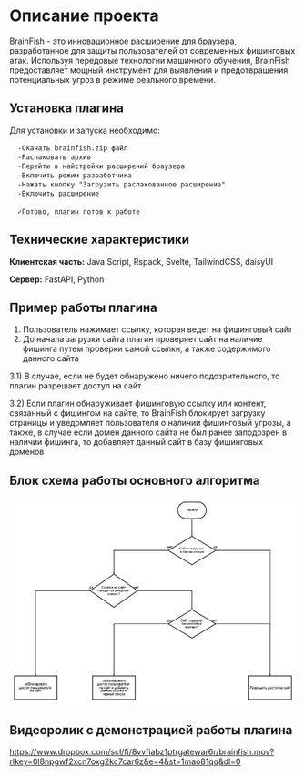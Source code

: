 
# Описание проекта

BrainFish - это инновационное расширение для браузера, разработанное для защиты пользователей от современных фишинговых атак. Используя передовые технологии машинного обучения, BrainFish предоставляет мощный инструмент для выявления и предотвращения потенциальных угроз в режиме реального времени.


## Установка плагина

Для установки и запуска необходимо:
```text
  -Скачать brainfish.zip файл
  -Распаковать архив
  -Перейти в найстройки расширений браузера
  -Включить режим разработчика
  -Нажать кнопку "Загрузить распакованное расширение"
  -Включить расширение

  ✓Готово, плагин готов к работе
```
    
## Технические характеристики

**Клиентская часть:** Java Script, Rspack, Svelte, TailwindCSS, daisyUI

**Сервер:** FastAPI, Python


## Пример работы плагина

1) Пользователь нажимает ссылку, которая ведет на фишинговый сайт
2) До начала загрузки сайта плагин проверяет сайт на наличие фишинга путем проверки самой ссылки, а также содержимого данного сайта

3.1) В случае, если не будет обнаружено ничего подозрительного, то плагин разрешает доступ на сайт

3.2) Если плагин обнаруживает фишинговую ссылку или контент, связанный с фишингом на сайте, то BrainFish блокирует загрузку страницы и уведомляет пользователя о наличии фишинговый угрозы, а также, в случае если домен данного сайта не был ранее заподозрен в наличии фишинга, то добавляет данный сайт в базу фишинговых доменов 


## Блок схема работы основного алгоритма

![alt text](/extra/diagram1.png)


## Видеоролик с демонстрацией работы плагина

https://www.dropbox.com/scl/fi/8vvfiabz1ptrgatewar6r/brainfish.mov?rlkey=0l8npgwf2xcn7oxg2kc7car6z&e=4&st=1mao81qq&dl=0


